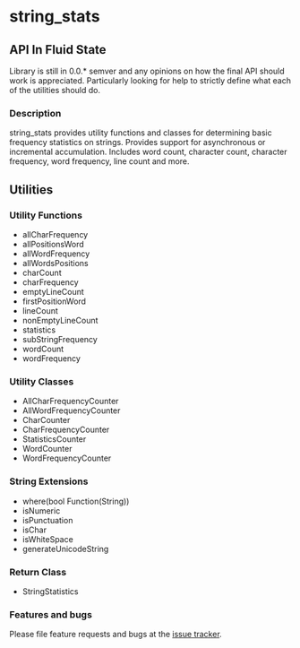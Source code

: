# string_stats

## API In Fluid State

Library is still in 0.0.* semver and any opinions on how the final API should work is appreciated.
Particularly looking for help to strictly define what each of the utilities should do.

### Description
string_stats provides utility functions and classes for determining
basic frequency statistics on strings. Provides support for
asynchronous or incremental accumulation. Includes word count, character count,
character frequency, word frequency, line count and more.

## Utilities

### Utility Functions

- allCharFrequency
- allPositionsWord
- allWordFrequency
- allWordsPositions
- charCount
- charFrequency
- emptyLineCount
- firstPositionWord
- lineCount
- nonEmptyLineCount
- statistics
- subStringFrequency
- wordCount
- wordFrequency

### Utility Classes

- AllCharFrequencyCounter
- AllWordFrequencyCounter
- CharCounter
- CharFrequencyCounter
- StatisticsCounter
- WordCounter
- WordFrequencyCounter

### String Extensions
- where(bool Function(String))
- isNumeric
- isPunctuation
- isChar
- isWhiteSpace
- generateUnicodeString

### Return Class
- StringStatistics

### Features and bugs

Please file feature requests and bugs at the [issue tracker][tracker].

[tracker]: https://github.com/ALMaclaine/dart_string_stats/issues
